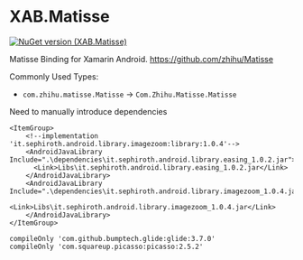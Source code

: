 # XAB.Matisse
[![NuGet version (XAB.Matisse)](https://img.shields.io/nuget/v/XAB.Matisse.svg)](https://www.nuget.org/packages/XAB.Matisse/)

Matisse Binding for Xamarin Android. https://github.com/zhihu/Matisse

Commonly Used Types:
* `com.zhihu.matisse.Matisse` -> `Com.Zhihu.Matisse.Matisse`

Need to manually introduce dependencies

```
<ItemGroup>
    <!--implementation 'it.sephiroth.android.library.imagezoom:library:1.0.4'-->
    <AndroidJavaLibrary Include=".\dependencies\it.sephiroth.android.library.easing_1.0.2.jar">
      <Link>Libs\it.sephiroth.android.library.easing_1.0.2.jar</Link>
    </AndroidJavaLibrary>
    <AndroidJavaLibrary Include=".\dependencies\it.sephiroth.android.library.imagezoom_1.0.4.jar">
      <Link>Libs\it.sephiroth.android.library.imagezoom_1.0.4.jar</Link>
    </AndroidJavaLibrary>
</ItemGroup>
```

```
compileOnly 'com.github.bumptech.glide:glide:3.7.0'
compileOnly 'com.squareup.picasso:picasso:2.5.2'
```